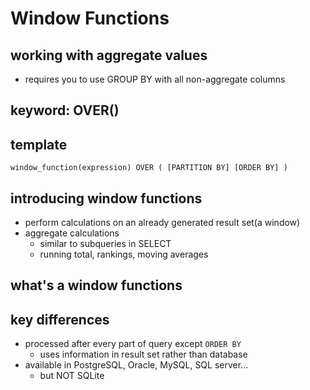 # Window Functions
## working with aggregate values
- requires you to use GROUP BY with all non-aggregate columns

## keyword: OVER()
## template
`
window_function(expression) OVER
(
[PARTITION BY]
[ORDER BY]
)
`
## introducing window functions
- perform calculations on an already generated result set(a window)
- aggregate calculations
  - similar to subqueries in SELECT
  - running total, rankings, moving averages

## what's a window functions
## key differences
- processed after every part of query except `ORDER BY`
  - uses information in result set rather than database
- available in PostgreSQL, Oracle, MySQL, SQL server...
  - but NOT SQLite

